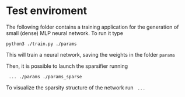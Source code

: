 # Test enviroment

The following folder contains a training application for the generation of small (dense) MLP neural network.
To run it type

<code>python3 ./train.py ./params</code>

This will train a neural network, saving the weights in the folder 
<code>params</code>

Then, it is possible to launch the sparsifier running


<code> ... ./params ./params_sparse</code>

To visualize the sparsity structure of the network run
<code> ... </code>



